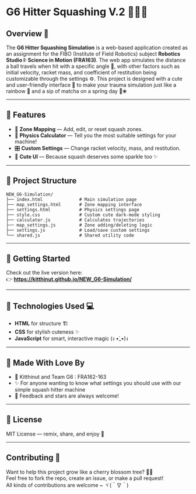 # G6 Hitter Squashing V.2 🏓🌸🎯

## Overview 🌟

The **G6 Hitter Squashing Simulation** is a web-based application created as an assignment for the FIBO (Institute of Field Robotics) subject **Robotics Studio I: Science in Motion (FRA163)**. The web app simulates the distance a ball travels when hit with a specific angle 🎾, with other factors such as initial velocity, racket mass, and coefficient of restitution being customizable through the settings ⚙️. This project is designed with a cute and user-friendly interface 💖 to make your trauma simulation just like a rainbow 🌈 and a sip of matcha on a spring day 🍵❀

---

## 🌟 Features

- 📌 **Zone Mapping** — Add, edit, or reset squash zones.  
- 🧮 **Physics Calculator** — Tell you the most suitable settings for your machine!
- 🎛️ **Custom Settings** — Change racket velocity, mass, and restitution.  
- 💅 **Cute UI** — Because squash deserves some sparkle too ✨  

---

## 📂 Project Structure

```
NEW_G6-Simulation/
├── index.html              # Main simulation page
├── map_settings.html       # Zone mapping interface
├── settings.html           # Physics settings page
├── style.css               # Custom cute dark-mode styling
├── calculator.js           # Calculates trajectories
├── map_settings.js         # Zone adding/deleting logic
├── settings.js             # Load/save custom settings
└── shared.js               # Shared utility code
```

---

## 🚀 Getting Started

Check out the live version here:  
👉 **https://kitthinut.github.io/NEW_G6-Simulation/**

---

## 🧠 Technologies Used 💻

- **HTML** for structure 🏗️  
- **CSS** for stylish cuteness ✨  
- **JavaScript** for smart, interactive magic (ง •̀_•́)ง

---

## 🙌 Made With Love By

- 🧠 Kitthinut and Team G6 : FRA162-163 
- ✨ For anyone wanting to know what settings you should use with our simple squash hitter machine  
- 💬 Feedback and stars are always welcome!

---

## 🐾 License

MIT License — remix, share, and enjoy 💜

---

## Contributing 🤝

Want to help this project grow like a cherry blossom tree? 🌸✨  
Feel free to fork the repo, create an issue, or make a pull request!  
All kinds of contributions are welcome ~ ヾ(＾∇＾)
